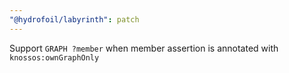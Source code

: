 ```yaml
---
"@hydrofoil/labyrinth": patch
---
```


Support `GRAPH ?member` when member assertion is annotated with `knossos:ownGraphOnly`
